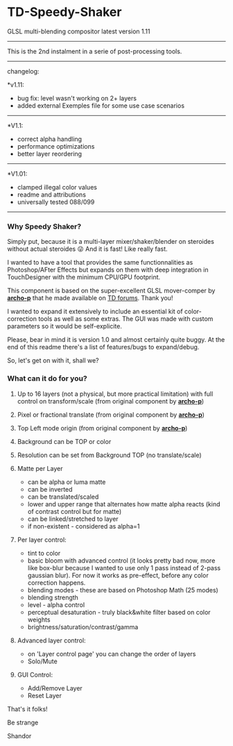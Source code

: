 # TD-Speedy-Shaker
GLSL multi-blending compositor
latest version 1.11

***


This is the 2nd instalment in a serie of post-processing tools.

***
changelog:

*v1.11:
  - bug fix: level wasn't working on 2+ layers
  - added external Exemples file for some use case scenarios
***

*V1.1:
  - correct alpha handling
  - performance optimizations
  - better layer reordering
***

*V1.01:
  - clamped illegal color values
  - readme and attributions
  - universally tested 088/099
***

### Why Speedy Shaker?

Simply put, because it is a multi-layer mixer/shaker/blender on steroides without actual steroides :stuck_out_tongue_winking_eye: And it is fast! Like really fast.





I wanted to have a tool that provides the same functionnalities as Photoshop/AFter Effects but expands on them with deep integration in TouchDesigner with the minimum CPU/GPU footprint. 

This component is based on the super-excellent GLSL mover-comper by [**archo-p**](http://namethemachine.com/) that he made available on [TD forums](http://derivative.ca/Forum/viewtopic.php?f=22&t=5537&hilit=multi). Thank you!

I wanted to expand it extensively to include an essential kit of color-correction tools as well as some extras. The GUI was made with custom parameters so it would be self-explicite.

Please, bear in mind it is version 1.0 and almost certainly quite buggy. At the end of this readme there's a list of features/bugs to expand/debug.

So, let's get on with it, shall we?



### What can it do for you?


1. Up to 16 layers (not a physical, but more practical limitation) with full control on transform/scale (from original component by [**archo-p**](http://namethemachine.com/))
2. Pixel or fractional translate (from original component by [**archo-p**](http://namethemachine.com/))
3. Top Left mode origin (from original component by [**archo-p**](http://namethemachine.com/))
4. Background can be TOP or color
5. Resolution can be set from Background TOP (no translate/scale)

6. Matte per Layer
   - can be alpha or luma matte
   - can be inverted
   - can be translated/scaled
   - lower and upper range that alternates how matte alpha reacts (kind of contrast control but for matte)
   - can be linked/stretched to layer
   - if non-existent - considered as alpha=1

7. Per layer control:
   - tint to color
   - basic bloom with advanced control (it looks pretty bad now, more like box-blur because I wanted to use only 1 pass instead of 2-pass gaussian blur). For now it works as pre-effect, before any color correction happens.
   - blending modes - these are based on Photoshop Math (25 modes)
   - blending strength
   - level - alpha control
   - perceptual desaturation - truly black&white filter based on color weights
   - brightness/saturation/contrast/gamma
  
8. Advanced layer control:
   - on 'Layer control page' you can change the order of layers
   - Solo/Mute
   
9. GUI Control:
   - Add/Remove Layer
   - Reset Layer
   
   
That's it folks!

Be strange

Shandor
